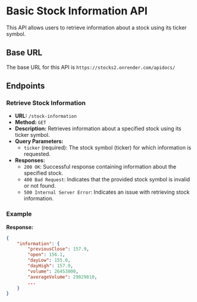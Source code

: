 # Basic Stock Information API

This API allows users to retrieve information about a stock using its ticker symbol.

## Base URL

The base URL for this API is `https://stocks2.onrender.com/apidocs/`

## Endpoints

### Retrieve Stock Information

- **URL:** `/stock-information`
- **Method:** `GET`
- **Description:** Retrieves information about a specified stock using its ticker symbol.
- **Query Parameters:**
  - `ticker` (required): The stock symbol (ticker) for which information is requested.
- **Responses:**
  - `200 OK`: Successful response containing information about the specified stock.
  - `400 Bad Request`: Indicates that the provided stock symbol is invalid or not found.
  - `500 Internal Server Error`: Indicates an issue with retrieving stock information.

### Example

**Response:**
```json
{
    "information": {
        "previousClose": 157.9,
        "open": 156.1,
        "dayLow": 155.0,
        "dayHigh": 157.9,
        "volume": 26453000,
        "averageVolume": 29029810,
        ...
    }
}
